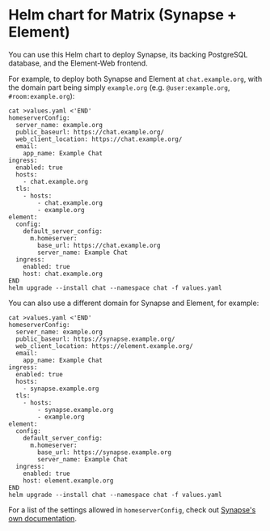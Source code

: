 # Helm chart for Matrix (Synapse + Element)

You can use this Helm chart to deploy Synapse, its backing PostgreSQL database, and the Element-Web frontend.

For example, to deploy both Synapse and Element at `chat.example.org`, with the domain part being simply `example.org` (e.g. `@user:example.org`, `#room:example.org`):

```
cat >values.yaml <'END'
homeserverConfig:
  server_name: example.org
  public_baseurl: https://chat.example.org/
  web_client_location: https://chat.example.org/
  email:
    app_name: Example Chat
ingress:
  enabled: true
  hosts:
    - chat.example.org
  tls:
    - hosts:
        - chat.example.org
        - example.org
element:
  config:
    default_server_config:
      m.homeserver:
        base_url: https://chat.example.org
        server_name: Example Chat
  ingress:
    enabled: true
    host: chat.example.org
END
helm upgrade --install chat --namespace chat -f values.yaml
```

You can also use a different domain for Synapse and Element, for example:

```
cat >values.yaml <'END'
homeserverConfig:
  server_name: example.org
  public_baseurl: https://synapse.example.org/
  web_client_location: https://element.example.org/
  email:
    app_name: Example Chat
ingress:
  enabled: true
  hosts:
    - synapse.example.org
  tls:
    - hosts:
        - synapse.example.org
        - example.org
element:
  config:
    default_server_config:
      m.homeserver:
        base_url: https://synapse.example.org
        server_name: Example Chat
  ingress:
    enabled: true
    host: element.example.org
END
helm upgrade --install chat --namespace chat -f values.yaml
```

For a list of the settings allowed in `homeserverConfig`, check out [Synapse's own documentation](https://matrix-org.github.io/synapse/latest/usage/configuration/config_documentation.html).

